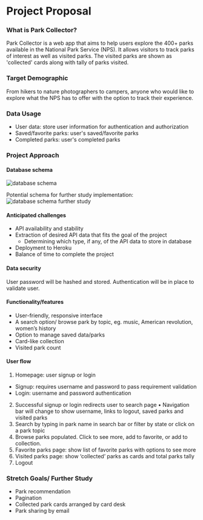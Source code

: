 # Project Proposal 

### What is Park Collector? 
Park Collector is a web app that aims to help users explore the 400+ parks available in the National Park Service (NPS). It allows visitors to track parks of interest as well as visited parks. The visited parks are shown as 'collected' cards along with tally of parks visited. 

### Target Demographic
From hikers to nature photographers to campers, anyone who would like to explore what the NPS has to offer with the option to track their experience.  

### Data Usage
- User data: store user information for authentication and authorization
- Saved/favorite parks: user's saved/favorite parks
- Completed parks: user's completed parks

### Project Approach
#### Database schema 
![database schema](proposal_db_schema.png)

Potential schema for further study implementation:
![database schema further study](proposal_db_schema_fs.png)

#### Anticipated challenges
- API availability and stability
- Extraction of desired API data that fits the goal of the project
  - Determining which type, if any, of the API data to store in database
- Deployment to Heroku 
- Balance of time to complete the project

#### Data security
User password will be hashed and stored. Authentication will be in place to validate user. 

#### Functionality/features 
- User-friendly, responsive interface
- A search option/ browse park by topic, eg. music, American revolution, women’s history 
- Option to manage saved data/parks
- Card-like collection
- Visited park count

#### User flow
1.	Homepage: user signup or login
  * Signup: requires username and password to pass requirement validation
  *	Login: username and password authentication
2.	Successful signup or login redirects user to search page 
  •	Navigation bar will change to show username, links to logout, saved parks and visited parks
3.	Search by typing in park name in search bar or filter by state or click on a park topic
4.	Browse parks populated. Click to see more, add to favorite, or add to collection. 
5.	Favorite parks page: show list of favorite parks with options to see more
6.	Visited parks page: show ‘collected’ parks as cards and total parks tally
7.	Logout


### Stretch Goals/ Further Study
- Park recommendation
- Pagination
- Collected park cards arranged by card desk
- Park sharing by email 